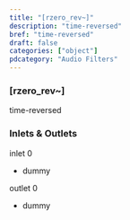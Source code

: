```yaml
---
title: "[rzero_rev~]"
description: "time-reversed"
bref: "time-reversed"
draft: false
categories: ["object"]
pdcategory: "Audio Filters"
---
```


### [rzero_rev~]

time-reversed

### Inlets & Outlets

inlet 0

 - dummy

outlet 0

 - dummy
 
